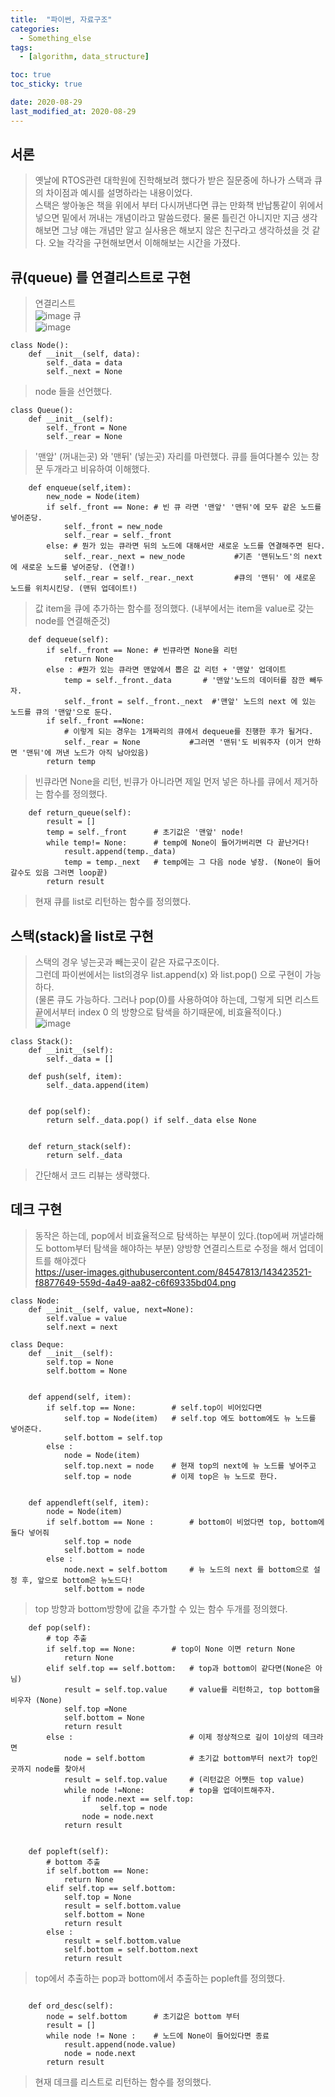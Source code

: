 ```yaml
---
title:  "파이썬, 자료구조"
categories:
  - Something_else
tags:
  - [algorithm, data_structure]

toc: true
toc_sticky: true

date: 2020-08-29
last_modified_at: 2020-08-29
---
```


## 서론
> 옛날에 RTOS관련 대학원에 진학해보려 했다가 받은 질문중에 하나가 스택과 큐의 차이점과 예시를 설명하라는 내용이었다.  
> 스택은 쌓아놓은 책을 위에서 부터 다시꺼낸다면 큐는 만화책 반납통같이 위에서 넣으면 밑에서 꺼내는 개념이라고 말씀드렸다.
> 물론 틀린건 아니지만 지금 생각해보면 그냥 얘는 개념만 알고 실사용은 해보지 않은 친구라고 생각하셨을 것 같다.
> 오늘 각각을 구현해보면서 이해해보는 시간을 가졌다.

## 큐(queue) 를 연결리스트로 구현
> 연결리스트  
![image](https://user-images.githubusercontent.com/84547813/143422364-4784b7ad-46c9-48d0-9420-3a1d24d85e37.png)
> 큐    
![image](https://user-images.githubusercontent.com/84547813/143422687-a1fd91a0-2fe0-495a-a014-63f2b08096d8.png)

````
class Node():
    def __init__(self, data):
        self._data = data
        self._next = None
````
> node 들을 선언했다.
````
class Queue():
    def __init__(self):
        self._front = None
        self._rear = None
````
> '맨앞' (꺼내는곳) 와 '맨뒤' (넣는곳) 자리를 마련했다. 큐를 들여다볼수 있는 창문 두개라고 비유하여 이해했다.
````
    def enqueue(self,item):
        new_node = Node(item)
        if self._front == None: # 빈 큐 라면 '맨앞' '맨뒤'에 모두 같은 노드를 넣어준당.
            self._front = new_node
            self._rear = self._front
        else: # 뭔가 있는 큐라면 뒤의 노드에 대해서만 새로운 노드를 연결해주면 된다.
            self._rear._next = new_node           #기존 '맨뒤노드'의 next에 새로운 노드를 넣어준당. (연결!)
            self._rear = self._rear._next         #큐의 '맨뒤' 에 새로운 노드를 위치시킨당. (맨뒤 업데이트!)
````
> 값 item을 큐에 추가하는 함수를 정의했다. (내부에서는 item을 value로 갖는 node를 연결해준것)
````
    def dequeue(self):
        if self._front == None: # 빈큐라면 None을 리턴
            return None
        else : #뭔가 있는 큐라면 맨앞에서 뽑은 값 리턴 + '맨앞' 업데이트
            temp = self._front._data       # '맨앞'노드의 데이터를 잠깐 빼두자.
            self._front = self._front._next  #'맨앞' 노드의 next 에 있는 노드를 큐의 '맨앞'으로 둔다.
        if self._front ==None:
            # 이렇게 되는 경우는 1개짜리의 큐에서 dequeue를 진행한 후가 될거다.
            self._rear = None           #그러면 '맨뒤'도 비워주자 (이거 안하면 '맨뒤'에 꺼낸 노드가 아직 남아있음)
        return temp
````
> 빈큐라면 None을 리턴, 빈큐가 아니라면 제일 먼저 넣은 하나를 큐에서 제거하는 함수를 정의했다.
````
    def return_queue(self):
        result = []
        temp = self._front      # 초기값은 '맨앞' node!
        while temp!= None:      # temp에 None이 들어가버리면 다 끝난거다!
            result.append(temp._data)
            temp = temp._next   # temp에는 그 다음 node 넣장. (None이 들어갈수도 있음 그러면 loop끝)
        return result
````
> 현재 큐를 list로 리턴하는 함수를 정의했다.  

## 스택(stack)을 list로 구현
> 스택의 경우 넣는곳과 빼는곳이 같은 자료구조이다.  
> 그런데 파이썬에서는 list의경우 list.append(x) 와 list.pop() 으로 구현이 가능하다.  
> (물론 큐도 가능하다. 그러나 pop(0)를 사용하여야 하는데, 그렇게 되면 리스트 끝에서부터 index 0 의 방향으로 탐색을 하기때문에, 비효율적이다.)    
![image](https://user-images.githubusercontent.com/84547813/143422784-8eec4149-9d71-46b8-b76e-47da8dac1d63.png)


````
class Stack():
    def __init__(self):
        self._data = []

    def push(self, item):
        self._data.append(item)


    def pop(self):
        return self._data.pop() if self._data else None


    def return_stack(self):
        return self._data
````
> 간단해서 코드 리뷰는 생략했다.  
## 데크 구현
> 동작은 하는데, pop에서 비효율적으로 탐색하는 부분이 있다.(top에써 꺼낼라해도 bottom부터 탐색을 해야하는 부분)
> 양방향 연결리스트로 수정을 해서 업데이트를 해야겠다  
https://user-images.githubusercontent.com/84547813/143423521-f8877649-559d-4a49-aa82-c6f69335bd04.png


````
class Node:
    def __init__(self, value, next=None):
        self.value = value
        self.next = next

class Deque:
    def __init__(self):
        self.top = None
        self.bottom = None


    def append(self, item):
        if self.top == None:        # self.top이 비어있다면
            self.top = Node(item)   # self.top 에도 bottom에도 뉴 노드를 넣어준다.
            self.bottom = self.top
        else :
            node = Node(item)
            self.top.next = node    # 현재 top의 next에 뉴 노드를 넣어주고
            self.top = node         # 이제 top은 뉴 노드로 한다.


    def appendleft(self, item):
        node = Node(item)
        if self.bottom == None :        # bottom이 비었다면 top, bottom에 둘다 넣어줘
            self.top = node
            self.bottom = node
        else :
            node.next = self.bottom     # 뉴 노드의 next 를 bottom으로 설정 후, 앞으로 bottom은 뉴노드다!
            self.bottom = node

````
> top 방향과 bottom방향에 값을 추가할 수 있는 함수 두개를 정의했다.
````
    def pop(self):
        # top 추출
        if self.top == None:        # top이 None 이면 return None
            return None
        elif self.top == self.bottom:   # top과 bottom이 같다면(None은 아님)
            result = self.top.value     # value를 리턴하고, top bottom을 비우자 (None)
            self.top =None
            self.bottom = None
            return result
        else :                          # 이제 정상적으로 길이 1이상의 데크라면
            node = self.bottom          # 초기값 bottom부터 next가 top인 곳까지 node를 찾아서
            result = self.top.value     # (리턴값은 어쨋든 top value)
            while node !=None:          # top을 업데이트해주자.
                if node.next == self.top:
                    self.top = node
                node = node.next
            return result


    def popleft(self):
        # bottom 추출
        if self.bottom == None:
            return None
        elif self.top == self.bottom:
            self.top = None
            result = self.bottom.value
            self.bottom = None
            return result
        else :
            result = self.bottom.value
            self.bottom = self.bottom.next
            return result
````
> top에서 추출하는 pop과 bottom에서 추출하는 popleft를 정의했다.
````

    def ord_desc(self):
        node = self.bottom      # 초기값은 bottom 부터
        result = []
        while node != None :    # 노드에 None이 들어있다면 종료
            result.append(node.value)
            node = node.next
        return result
````
> 현재 데크를 리스트로 리턴하는 함수를 정의했다.
